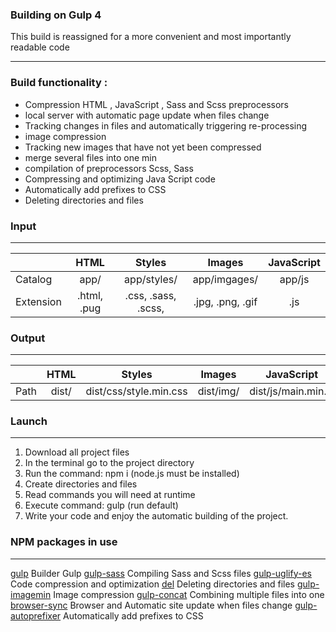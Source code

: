 ### Building on Gulp 4

This build is reassigned for a more convenient and most importantly readable code 

---
### Build functionality :
+ Сompression HTML , JavaScript , Sass and Scss preprocessors
+ local server with automatic page update when files change
+ Tracking changes in files and automatically triggering re-processing
+ image compression
+ Tracking new images that have not yet been compressed
+ merge several files into one min
+ compilation of preprocessors Scss, Sass
+ Compressing and optimizing Java Script code
+ Automatically add prefixes to CSS
+ Deleting directories and files

### Input
---
|               |     HTML     |         Styles         |        Images        |JavaScript|
| ------------- |:------------:| :--------------------: | :------------------: |:--------:|
| Catalog       |     app/     |      app/styles/       |     app/imgages/     |  app/js  |
| Extension     | .html, .pug  |   .css, .sass, .scss,  |   .jpg, .png, .gif   |   .js    |

### Output
---
|        |     HTML     |         Styles         |    Images     |     JavaScript     |
| ------ |:------------:| :--------------------: | :----------: |:-------------------:|
| Path   |     dist/    | dist/css/style.min.css |  dist/img/   | dist/js/main.min.js |

### Launch
---
1. Download all project files
2. In the terminal go to the project directory
3. Run the command: npm i (node.js must be installed)
4. Create directories and files
5. Read commands you will need at runtime
6. Execute command: gulp (run default)
7. Write your code and enjoy the automatic building of the project.

### NPM packages in use
---
<a href="https://www.npmjs.com/package/gulp" rel="nofollow">gulp</a> Builder Gulp
<a href="https://www.npmjs.com/package/gulp-sass" rel="nofollow">gulp-sass</a> Compiling Sass and Scss files
<a href="https://www.npmjs.com/package/gulp-uglify-es" rel="nofollow">gulp-uglify-es</a> Code compression and optimization
<a href="https://www.npmjs.com/package/del" rel="nofollow">del</a> Deleting directories and files
<a href="https://www.npmjs.com/package/gulp-imagemin" rel="nofollow">gulp-imagemin</a> Image compression
<a href="https://www.npmjs.com/package/gulp-concat" rel="nofollow">gulp-concat</a> Combining multiple files into one
<a href="https://browsersync.io/docs/gulp" rel="nofollow">browser-sync</a> Browser and Automatic site update when files change
<a href="https://www.npmjs.com/package/gulp-autoprefixer" rel="nofollow">gulp-autoprefixer</a> Automatically add prefixes to CSS

